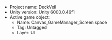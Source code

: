 <!-- UNITY CODE ASSIST INSTRUCTIONS START -->
- Project name: DeckVeil
- Unity version: Unity 6000.0.46f1
- Active game object:
  - Name: Canvas_GameManager_Screen space
  - Tag: Untagged
  - Layer: UI
<!-- UNITY CODE ASSIST INSTRUCTIONS END -->